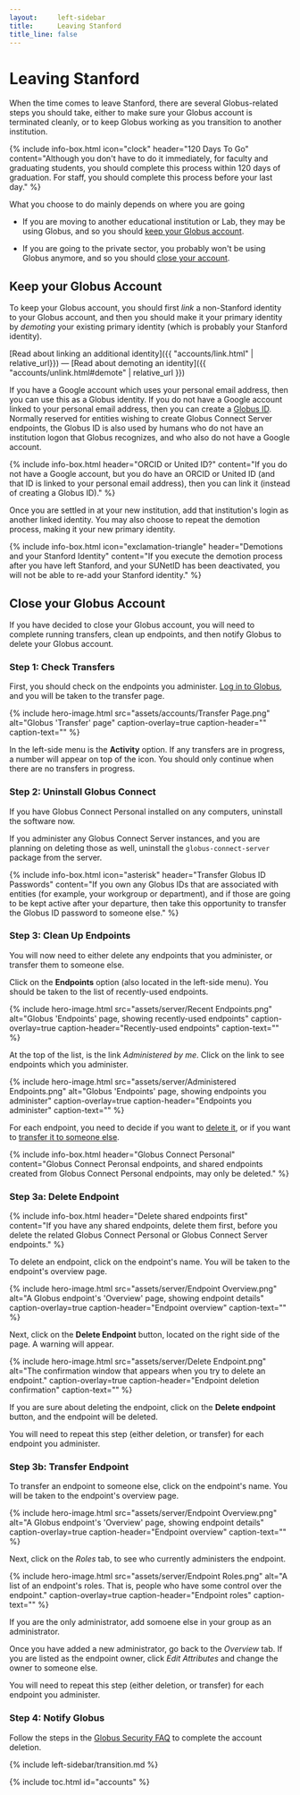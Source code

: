 ```yaml
---
layout:     left-sidebar
title:      Leaving Stanford
title_line: false
---
```


# Leaving Stanford

When the time comes to leave Stanford, there are several Globus-related steps
you should take, either to make sure your Globus account is terminated cleanly,
or to keep Globus working as you transition to another institution.

{% include info-box.html
   icon="clock"
   header="120 Days To Go"
   content="Although you don't have to do it immediately, for faculty and graduating students, you should complete this process within 120 days of graduation.  For staff, you should complete this process before your last day."
%}

What you choose to do mainly depends on where you are going

* If you are moving to another educational institution or Lab, they may be
  using Globus, and so you should <a href="#keep">keep your Globus account</a>.

* If you are going to the private sector, you probably won't be using Globus
  anymore, and so you should <a href="#close">close your account</a>.

<a name="keep"></a>
## Keep your Globus Account

To keep your Globus account, you should first _link_ a non-Stanford identity to
your Globus account, and then you should make it your primary identity by
_demoting_ your existing primary identity (which is probably your Stanford
identity).

[Read about linking an additional identity]({{ "accounts/link.html" |
relative_url}}) — [Read about demoting an identity]({{
"accounts/unlink.html#demote" | relative_url }})

If you have a Google account which uses your personal email address, then you
can use this as a Globus identity.  If you do not have a Google account linked
to your personal email address, then you can create a [Globus
ID](https://www.globusid.org).  Normally reserved for entities wishing to
create Globus Connect Server endpoints, the Globus ID is also used by humans
who do not have an institution logon that Globus recognizes, and who also do
not have a Google account.

{% include info-box.html
   header="ORCID or United ID?"
   content="If you do not have a Google account, but you do have an ORCID or United ID (and that ID is linked to your personal email address), then you can link it (instead of creating a Globus ID)."
%}

Once you are settled in at your new institution, add that institution's login
as another linked identity.  You may also choose to repeat the demotion
process, making it your new primary identity.

{% include info-box.html
   icon="exclamation-triangle"
   header="Demotions and your Stanford Identity"
   content="If you execute the demotion process after you have left Stanford, and your SUNetID has been deactivated, you will not be able to re-add your Stanford identity."
%}

<a name="close"></a>
## Close your Globus Account

If you have decided to close your Globus account, you will need to complete
running transfers, clean up endpoints, and then notify Globus to delete your
Globus account.

### Step 1: Check Transfers

First, you should check on the endpoints you administer.  [Log in to Globus](https://www.globus.org/app/transfer), and you will be taken to the transfer page.

{% include hero-image.html
   src="assets/accounts/Transfer Page.png"
   alt="Globus 'Transfer' page"
   caption-overlay=true
   caption-header=""
   caption-text=""
%}

In the left-side menu is the **Activity** option.  If any transfers are
in progress, a number will appear on top of the icon.  You should only continue
when there are no transfers in progress.

### Step 2: Uninstall Globus Connect

If you have Globus Connect Personal installed on any computers, uninstall the
software now.

If you administer any Globus Connect Server instances, and you are planning on
deleting those as well, uninstall the `globus-connect-server` package from the
server.

{% include info-box.html
   icon="asterisk"
   header="Transfer Globus ID Passwords"
   content="If you own any Globus IDs that are associated with entities (for example, your workgroup or department), and if those are going to be kept active after your departure, then take this opportunity to transfer the Globus ID password to someone else."
%}

### Step 3: Clean Up Endpoints

You will now need to either delete any endpoints that you administer, or
transfer them to someone else.

Click on the **Endpoints** option (also located in the left-side menu).  You
should be taken to the list of recently-used endpoints.

{% include hero-image.html
   src="assets/server/Recent Endpoints.png"
   alt="Globus 'Endpoints' page, showing recently-used endpoints"
   caption-overlay=true
   caption-header="Recently-used endpoints"
   caption-text=""
%}

At the top of the list, is the link _Administered by me_.  Click on the link to
see endpoints which you administer.

{% include hero-image.html
   src="assets/server/Administered Endpoints.png"
   alt="Globus 'Endpoints' page, showing endpoints you administer"
   caption-overlay=true
   caption-header="Endpoints you administer"
   caption-text=""
%}

For each endpoint, you need to decide if you want to <a href="#delete">delete
it</a>, or if you want to <a href="#transfer">transfer it to someone else</a>.

{% include info-box.html
   header="Globus Connect Personal"
   content="Globus Connect Peronsal endpoints, and shared endpoints created from Globus Connect Personal endpoints, may only be deleted."
%}

<a name="delete"></a>
### Step 3a: Delete Endpoint

{% include info-box.html
   header="Delete shared endpoints first"
   content="If you have any shared endpoints, delete them first, before you delete the related Globus Connect Personal or Globus Connect Server endpoints."
%}

To delete an endpoint, click on the endpoint's name.  You will be
taken to the endpoint's overview page.

{% include hero-image.html
   src="assets/server/Endpoint Overview.png"
   alt="A Globus endpoint's 'Overview' page, showing endpoint details"
   caption-overlay=true
   caption-header="Endpoint overview"
   caption-text=""
%}

Next, click on the **<i class="fas fa-times-circle"></i>Delete Endpoint** button, located on the right side of the
page.  A warning will appear.

{% include hero-image.html
   src="assets/server/Delete Endpoint.png"
   alt="The confirmation window that appears when you try to delete an endpoint."
   caption-overlay=true
   caption-header="Endpoint deletion confirmation"
   caption-text=""
%}

If you are sure about deleting the endpoint, click on the **Delete endpoint**
button, and the endpoint will be deleted.

You will need to repeat this step (either deletion, or transfer) for each
endpoint you administer.

<a name="transfer"></a>
### Step 3b: Transfer Endpoint

To transfer an endpoint to someone else, click on the endpoint's name.  You
will be taken to the endpoint's overview page.

{% include hero-image.html
   src="assets/server/Endpoint Overview.png"
   alt="A Globus endpoint's 'Overview' page, showing endpoint details"
   caption-overlay=true
   caption-header="Endpoint overview"
   caption-text=""
%}

Next, click on the _Roles_ tab, to see who currently administers the endpoint.

{% include hero-image.html
   src="assets/server/Endpoint Roles.png"
   alt="A list of an endpoint's roles.  That is, people who have some control over the endpoint."
   caption-overlay=true
   caption-header="Endpoint roles"
   caption-text=""
%}

If you are the only administrator, add somoene else in your group as an
administrator.

Once you have added a new administrator, go back to the _Overview_ tab.  If you
are listed as the endpoint owner, click _Edit Attributes_ and change the owner
to someone else.

You will need to repeat this step (either deletion, or transfer) for each
endpoint you administer.

### Step 4: Notify Globus

Follow the steps in the [Globus Security
FAQ](https://docs.globus.org/faq/security/#how_can_i_delete_my_globus_account)
to complete the account deletion.

{% include left-sidebar/transition.md %}

{% include toc.html id="accounts" %}
